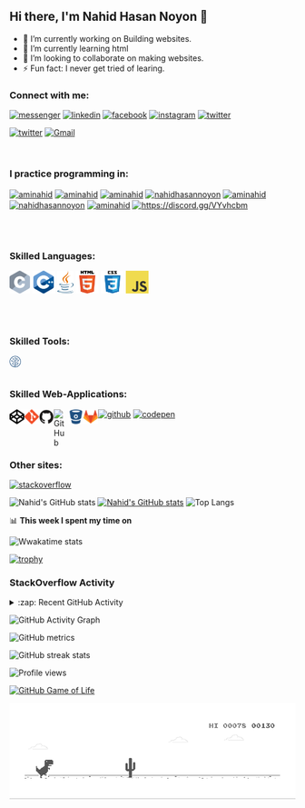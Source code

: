 ## Hi there, I'm Nahid Hasan Noyon 👋

- 🔭 I’m currently working on Building websites.  
- 🌱 I’m currently learning html 
- 👯 I’m looking to collaborate on making websites.  
- ⚡ Fun fact: I never get tried of learing. 

### Connect with me: 
[<img src='https://cdn.jsdelivr.net/npm/simple-icons@3.0.1/icons/messenger.svg' alt='messenger' height='40'>](https://m.me/nahid.hasan.noyon.20/) 
[<img src='https://cdn.jsdelivr.net/npm/simple-icons@3.0.1/icons/linkedin.svg' alt='linkedin' height='40'>](https://www.linkedin.com/in/nahid-hasan-noyon-850027196/) 
[<img src='https://cdn.jsdelivr.net/npm/simple-icons@3.0.1/icons/facebook.svg' alt='facebook' height='40'>](https://www.facebook.com/nahid.hasan.noyon.20) 
[<img src='https://cdn.jsdelivr.net/npm/simple-icons@3.0.1/icons/instagram.svg' alt='instagram' height='40'>](https://www.instagram.com/nahid_hasannoyon/) 
[<img src='https://cdn.jsdelivr.net/npm/simple-icons@3.0.1/icons/twitter.svg' alt='twitter' height='40'>](https://twitter.com/NahidHasanNoyon) 
<!--[<img src='https://cdn.jsdelivr.net/npm/simple-icons@3.0.1/icons/descord.svg' alt='discord' height='40'>]( )-->
[<img src='https://cdn.jsdelivr.net/npm/simple-icons@3.0.1/icons/gmail.svg' alt='twitter' height='40'>](mailto:nahidhasannoyon20@gmail.com?subject=From%20GitHub&body=Hi,%20there.%20Found%20you%20from%20GitHub.) 
[![Gmail](https://img.shields.io/badge/%20-Send%20Mail-black?color=14171A&labelColor=ef5350&logo=gmail&logoColor=ffffff)](mailto:nahidhasannoyon20@gmail.com?subject=From%20GitHub&body=Hi,%20there.%20Found%20you%20from%20GitHub.)

<br />

<h3 align="left">I practice programming in:</h3>
<p align="left">
<a href="https://www.codechef.com/users/aminahid" target="blank"><img align="center" src="https://cdn.jsdelivr.net/npm/simple-icons@3.1.0/icons/codechef.svg" alt="aminahid" height="30" width="40" /></a>
<a href="https://www.hackerrank.com/aminahid" target="blank"><img align="center" src="https://cdn.jsdelivr.net/npm/simple-icons@3.0.1/icons/hackerrank.svg" alt="aminahid" height="30" width="40" /></a>
<a href="https://codeforces.com/profile/aminahid" target="blank"><img align="center" src="https://cdn.jsdelivr.net/npm/simple-icons@3.0.1/icons/codeforces.svg" alt="aminahid" height="30" width="40" /></a>
<a href="https://www.leetcode.com/nahidhasannoyon" target="blank"><img align="center" src="https://cdn.jsdelivr.net/npm/simple-icons@3.0.1/icons/leetcode.svg" alt="nahidhasannoyon" height="30" width="40" /></a>
<a href="https://www.hackerearth.com/aminahid" target="blank"><img align="center" src="https://cdn.jsdelivr.net/npm/simple-icons@3.0.1/icons/hackerearth.svg" alt="aminahid" height="30" width="40" /></a>
<a href="https://auth.geeksforgeeks.org/user/nahidhasannoyon" target="blank"><img align="center" src="https://cdn.jsdelivr.net/npm/simple-icons@3.0.1/icons/geeksforgeeks.svg" alt="nahidhasannoyon" height="30" width="40" /></a>
<a href="https://www.topcoder.com/members/aminahid" target="blank"><img align="center" src="https://cdn.jsdelivr.net/npm/simple-icons@3.0.1/icons/topcoder.svg" alt="aminahid" height="30" width="40" /></a>
<a href="https://discord.gg/https://discord.gg/VYvhcbm" target="blank"><img align="center" src="https://cdn.jsdelivr.net/npm/simple-icons@3.0.1/icons/discord.svg" alt="https://discord.gg/VYvhcbm" height="30" width="40" /></a>
</p>

<!--
/icons/slack/slack-original.svg
<br />
icons/trello/trello-plain.svg
<br />
<br />
-->
<br />
<br />

### Skilled Languages:

<code><img height="40" src="icons/c/c.svg"></code>
<code><img height="40" src="https://raw.githubusercontent.com/github/explore/80688e429a7d4ef2fca1e82350fe8e3517d3494d/topics/cpp/cpp.png"></code>
<code><img height="40" src="icons/java/java.svg"></code>
<code><img height="40" src="https://raw.githubusercontent.com/github/explore/80688e429a7d4ef2fca1e82350fe8e3517d3494d/topics/html/html.png"></code>
<code><img height="40" src="https://raw.githubusercontent.com/github/explore/80688e429a7d4ef2fca1e82350fe8e3517d3494d/topics/css/css.png"></code>
<code><img height="40" src="https://raw.githubusercontent.com/github/explore/80688e429a7d4ef2fca1e82350fe8e3517d3494d/topics/javascript/javascript.png"></code>

<br> 
<br>

### Skilled Tools:

<img align="left" alt="Sourcetree" width="20px" src="icons/sourcetree/sourcetree-original.svg" />

<br> 
<br>

### Skilled Web-Applications:

[<img src='https://cdn.jsdelivr.net/npm/simple-icons@3.0.1/icons/github.svg' alt='github' height='40'>](https://github.com/nahid-hasan-noyon) 
[<img src='https://cdn.jsdelivr.net/npm/simple-icons@3.0.1/icons/codepen.svg' alt='codepen' height='40'>](https://codepen.io/NahidHasanNoyon)
<img align="left" alt="Codepen" width="26px" src="icons/codepen/codepen-icon.svg" />
<img align="left" alt="Git" width="26px" src="icons/git/git-original.svg" />
<img align="left" alt="GitHub" width="26px" src="icons/github/github-original.svg" />
<img align="left" alt="GitHub" width="26px" src="https://simpleicons.org/icons/github.svg" />
<img align="left" alt="Bitbucket" width="26px" src="icons/bitbucket/bitbucket-original.svg" />
<img align="left" alt="GitLab" width="26px" src="icons/gitlab/gitlab-original.svg" />

<br> 
<br>

### Other sites:

[<img src='https://cdn.jsdelivr.net/npm/simple-icons@3.0.1/icons/stackoverflow.svg' alt='stackoverflow' height='40'>](https://stackoverflow.com/users/13222254)

<!-- Add github status 
 ![[YOUR SORT NAME]'s GitHub stats](https://github-readme-stats.vercel.app/api?username=[GITHUB USERNAME]&show_icons=true&theme=radical)
-->

![Nahid's GitHub stats](https://github-readme-stats.vercel.app/api?username=nahid-hasan-noyon&show_icons=true&theme=radical) [![Nahid's GitHub stats](https://github-readme-stats.vercel.app/api?username=nahid-hasan-noyon)](https://github.com/nahid-hasan-noyon/github-readme-stats) ![Top Langs](https://github-readme-stats.vercel.app/api/top-langs/?username=nahid-hasan-noyon&layout=compact)

📊 **This week I spent my time on**

![Wwakatime stats](https://github-readme-stats-taupe-two.vercel.app/api/wakatime?username=NahidHasanNoyon&hide_title=true&hide_border=true&langs_count=5)


[![trophy](https://github-profile-trophy.vercel.app/?username=nahid-hasan-noyon&theme=onedark)](https://github.com/nahid-hasan-noyon/github-profile-trophy)

<!--
file:///F:/GitHub/nahid-hasan-noyon/icons/google/google-original.svg
file:///F:/GitHub/nahid-hasan-noyon/icons/heroku/heroku-original.svg
file:///F:/GitHub/nahid-hasan-noyon/icons/oracle/oracle-original.svg
-->

### StackOverflow Activity
<!-- STACKOVERFLOW:START -->
<!-- STACKOVERFLOW:END -->

<details>
  <summary>:zap: Recent GitHub Activity</summary>
<!--START_SECTION:activity-->
<!--END_SECTION:activity-->
</details>

![GitHub Activity Graph](https://activity-graph.herokuapp.com/graph?username=nahid-hasan-noyon)  

![GitHub metrics](https://metrics.lecoq.io/nahid-hasan-noyon)  

![GitHub streak stats](https://github-readme-streak-stats.herokuapp.com/?user=nahid-hasan-noyon)  

![Profile views](https://gpvc.arturio.dev/nahid-hasan-noyon)  

[![GitHub Game of Life](https://github4life.herokuapp.com/ethomson.gif?z=6)](https://github4life.herokuapp.com/ethomson)

![Trex Game](icons/dino.gif)


<!-- Adding Icons command
<img height="32" width="32" src="https://cdn.jsdelivr.net/npm/simple-icons@v4/icons/[ICON SLUG].svg" />
or, get from https://simpleicons.org/
or, https://raw.githubusercontent.com/github/explore/80688e429a7d4ef2fca1e82350fe8e3517d3494d/topics/[Icons Name]/[Icons Name].png
-->

<!-- Add github status 
 ![[YOUR SORT NAME]'s GitHub stats](https://github-readme-stats.vercel.app/api?username=[GITHUB USERNAME]&show_icons=true&theme=radical)
-->
<!-- Add Badges 
 https://shields.io/
-->

 
